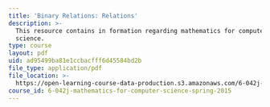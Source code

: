 ```yaml
---
title: 'Binary Relations: Relations'
description: >-
  This resource contains in formation regarding mathematics for computer
  science.
type: course
layout: pdf
uid: ad95499ba81e1ccbacfff6d45584bd2b
file_type: application/pdf
file_location: >-
  https://open-learning-course-data-production.s3.amazonaws.com/6-042j-mathematics-for-computer-science-spring-2015/ad95499ba81e1ccbacfff6d45584bd2b_MIT6_042JS16_Relations.pdf
course_id: 6-042j-mathematics-for-computer-science-spring-2015
---
```

